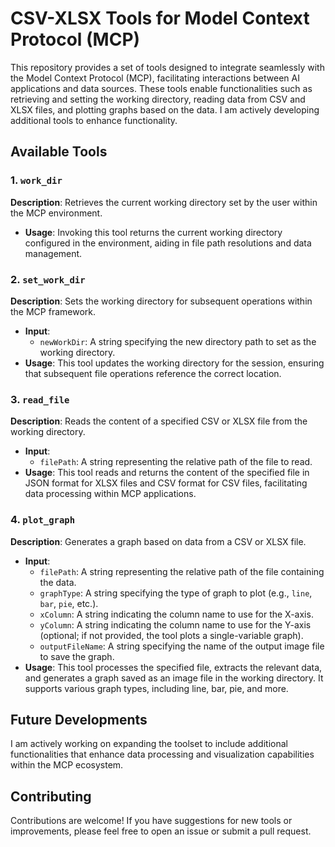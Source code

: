 # CSV-XLSX Tools for Model Context Protocol (MCP)

This repository provides a set of tools designed to integrate seamlessly with the Model Context Protocol (MCP), facilitating interactions between AI applications and data sources. These tools enable functionalities such as retrieving and setting the working directory, reading data from CSV and XLSX files, and plotting graphs based on the data. I am actively developing additional tools to enhance functionality.

## Available Tools

### 1. `work_dir`
**Description**: Retrieves the current working directory set by the user within the MCP environment.
- **Usage**: Invoking this tool returns the current working directory configured in the environment, aiding in file path resolutions and data management.

### 2. `set_work_dir`
**Description**: Sets the working directory for subsequent operations within the MCP framework.
- **Input**: 
    - `newWorkDir`: A string specifying the new directory path to set as the working directory.
- **Usage**: This tool updates the working directory for the session, ensuring that subsequent file operations reference the correct location.

### 3. `read_file`
**Description**: Reads the content of a specified CSV or XLSX file from the working directory.
- **Input**: 
    - `filePath`: A string representing the relative path of the file to read.
- **Usage**: This tool reads and returns the content of the specified file in JSON format for XLSX files and CSV format for CSV files, facilitating data processing within MCP applications.

### 4. `plot_graph`
**Description**: Generates a graph based on data from a CSV or XLSX file.
- **Input**:
    - `filePath`: A string representing the relative path of the file containing the data.
    - `graphType`: A string specifying the type of graph to plot (e.g., `line`, `bar`, `pie`, etc.).
    - `xColumn`: A string indicating the column name to use for the X-axis.
    - `yColumn`: A string indicating the column name to use for the Y-axis (optional; if not provided, the tool plots a single-variable graph).
    - `outputFileName`: A string specifying the name of the output image file to save the graph.
- **Usage**: This tool processes the specified file, extracts the relevant data, and generates a graph saved as an image file in the working directory. It supports various graph types, including line, bar, pie, and more.

## Future Developments

I am actively working on expanding the toolset to include additional functionalities that enhance data processing and visualization capabilities within the MCP ecosystem. 

## Contributing

Contributions are welcome! If you have suggestions for new tools or improvements, please feel free to open an issue or submit a pull request. 
